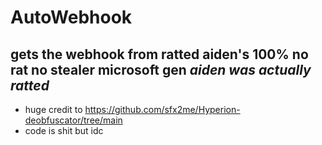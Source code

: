 # AutoWebhook
gets the webhook from ratted aiden's 100% no rat no stealer microsoft gen
*aiden was actually ratted*
---------------------------------------------------------------------------
- huge credit to https://github.com/sfx2me/Hyperion-deobfuscator/tree/main
- code is shit but idc
